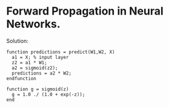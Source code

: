 # Forward Propagation in Neural Networks.

Solution:

```
function predictions = predict(W1,W2, X)
  a1 = X; % input layer
  z2 = a1 * W1;
  a2 = sigmoid(z2);
  predictions = a2 * W2;
endfunction

function g = sigmoid(z)
  g = 1.0 ./ (1.0 + exp(-z));
end
```
